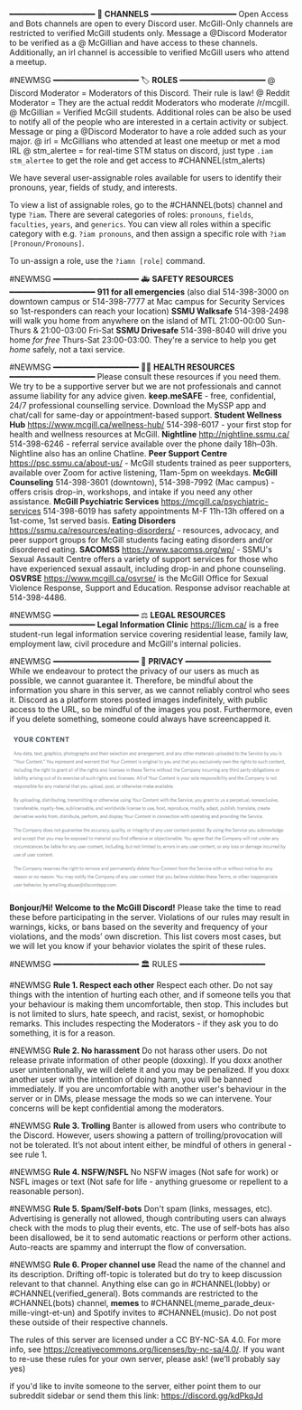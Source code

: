 ━━━━━━━━━━━━━━━━━━
💬 **CHANNELS**
━━━━━━━━━━━━━━━━━━
Open Access and Bots channels are open to every Discord user.
McGill-Only channels are restricted to verified McGill students only. Message a @Discord Moderator to be verified as a @ McGillian and have access to these channels. Additionally, an irl channel is accessible to verified McGill users who attend a meetup.


#NEWMSG
━━━━━━━━━━━━━━━━━━
🏷 **ROLES**
━━━━━━━━━━━━━━━━━━
@ Discord Moderator = Moderators of this Discord. Their rule is law!
@ Reddit Moderator = They are the actual reddit Moderators who moderate /r/mcgill.
@ McGillian = Verified McGill students.
Additional roles can be also be used to notify all of the people who are interested in a certain activity or subject. Message or ping a @Discord Moderator to have a role added such as your major.
@ irl = McGillians who attended at least one meetup or met a mod IRL
@ stm_alertee = for real-time STM status on discord, just type `.iam stm_alertee` to get the role and get access to #CHANNEL(stm_alerts)

We have several user-assignable roles available for users to identify their pronouns, year, fields of study, and interests.

To view a list of assignable roles, go to the #CHANNEL(bots) channel and type `?iam`. There are several categories of roles: `pronouns`, `fields`, `faculties`, `years`, and `generics`. You can view all roles within a specific category with e.g. `?iam pronouns`, and then assign a specific role with `?iam [Pronoun/Pronouns]`.

To un-assign a role, use the `?iamn [role]` command.


#NEWMSG
━━━━━━━━━━━━━━━━━━
🚑 **SAFETY RESOURCES**
━━━━━━━━━━━━━━━━━━
__911 for all emergencies__ (also dial 514-398-3000 on downtown campus or 514-398-7777 at Mac campus for Security Services so 1st-responders can reach your location)
__SSMU Walksafe__ 514-398-2498 will walk you home from anywhere on the island of MTL 21:00-00:00 Sun-Thurs & 21:00-03:00 Fri-Sat
__SSMU Drivesafe__ 514-398-8040 will drive you home *for free* Thurs-Sat 23:00-03:00. They're a service to help you get *home* safely, not a taxi service.


#NEWMSG
━━━━━━━━━━━━━━━━━━
👩‍⚕️ **HEALTH RESOURCES**
━━━━━━━━━━━━━━━━━━
Please consult these resources if you need them. We try to be a supportive server but we are not professionals and cannot assume liability for any advice given.
__keep.meSAFE__ - free, confidential, 24/7 professional counselling service. Download the MySSP app and chat/call for same-day or appointment-based support.
__Student Wellness Hub__ <https://www.mcgill.ca/wellness-hub/> 514-398-6017 - your first stop for health and wellness resources at McGill.
__Nightline__ <http://nightline.ssmu.ca/> 514-398-6246 - referral service available over the phone daily 18h–03h. Nightline also has an online Chatline.
__Peer Support Centre__ <https://psc.ssmu.ca/about-us/> - McGill students trained as peer supporters, available over Zoom for active listening, 11am-5pm on weekdays.
__McGill Counseling__ 514-398-3601 (downtown), 514-398-7992 (Mac campus) - offers crisis drop-in, workshops, and intake if you need any other assistance.
__McGill Psychiatric Services__ <https://mcgill.ca/psychiatric-services> 514-398-6019 has safety appointments M-F 11h-13h offered on a 1st-come, 1st served basis.
__Eating Disorders__ <https://ssmu.ca/resources/eating-disorders/> - resources, advocacy, and peer support groups for McGill students facing eating disorders and/or disordered eating.
__SACOMSS__ <https://www.sacomss.org/wp/> - SSMU's Sexual Assault Centre offers a variety of support services for those who have experienced sexual assault, including drop-in and phone counseling.
__OSVRSE__ <https://www.mcgill.ca/osvrse/> is the McGill Office for Sexual Violence Response, Support and Education. Response advisor reachable at 514-398-4486.


#NEWMSG
━━━━━━━━━━━━━━━━━━
⚖ **LEGAL RESOURCES**
━━━━━━━━━━━━━━━━━━
__Legal Information Clinic__ <https://licm.ca/> is a free student-run legal information service covering residential lease, family law, employment law, civil procedure and McGill's internal policies.


#NEWMSG
━━━━━━━━━━━━━━━━━━
🤫 **PRIVACY**
━━━━━━━━━━━━━━━━━━
While we endeavour to protect the privacy of our users as much as possible, we cannot guarantee it. Therefore, be mindful about the information you share in this server, as we cannot reliably control who sees it. Discord as a platform stores posted images indefinitely, with public access to the URL, so be mindful of the images you post. Furthermore, even if you delete something, someone could always have screencapped it.


![Discord Content Policy](images/yourcontent.png)


**Bonjour/Hi! Welcome to the McGill Discord!**
Please take the time to read these before participating in the server. Violations of our rules may result in warnings, kicks, or bans based on the severity and frequency of your violations, and the mods’ own discretion. This list covers most cases, but we will let you know if your behavior violates the spirit of these rules.


#NEWMSG
━━━━━━━━━━━━━━━━━━
🏛 RULES
━━━━━━━━━━━━━━━━━━


#NEWMSG
**Rule 1. Respect each other**
Respect each other. Do not say things with the intention of hurting each other, and if someone tells you that your behaviour is making them uncomfortable, then stop. This includes but is not limited to slurs, hate speech, and racist, sexist, or homophobic remarks.
This includes respecting the Moderators - if they ask you to do something, it is for a reason.


#NEWMSG
**Rule 2. No harassment**
Do not harass other users. Do not release private information of other people (doxxing). If you doxx another user unintentionally, we will delete it and you may be penalized. If you doxx another user with the intention of doing harm, you will be banned immediately.
If you are uncomfortable with another user's behaviour in the server or in DMs, please message the mods so we can intervene. Your concerns will be kept confidential among the moderators.


#NEWMSG
**Rule 3. Trolling**
Banter is allowed from users who contribute to the Discord. However, users showing a pattern of trolling/provocation will not be tolerated. It’s not about intent either, be mindful of others in general - see rule 1.


#NEWMSG
**Rule 4. NSFW/NSFL**
No NSFW images (Not safe for work) or NSFL images or text (Not safe for life - anything gruesome or repellent to a reasonable person).


#NEWMSG
**Rule 5. Spam/Self-bots**
Don't spam (links, messages, etc). Advertising is generally not allowed, though contributing users can always check with the mods to plug their events, etc. The use of self-bots has also been disallowed, be it to send automatic reactions or perform other actions. Auto-reacts are spammy and interrupt the flow of conversation.


#NEWMSG
**Rule 6. Proper channel use**
Read the name of the channel and its description. Drifting off-topic is tolerated but do try to keep discussion relevant to that channel. Anything else can go in #CHANNEL(lobby) or #CHANNEL(verified_general). Bots commands are restricted to the #CHANNEL(bots) channel, **memes** to #CHANNEL(meme_parade_deux-mille-vingt-et-un) and Spotify invites to #CHANNEL(music). Do not post these outside of their respective channels.


The rules of this server are licensed under a CC BY-NC-SA 4.0. For more info, see <https://creativecommons.org/licenses/by-nc-sa/4.0/>. If you want to re-use these rules for your own server, please ask! (we’ll probably say yes)


if you'd like to invite someone to the server, either point them to our subreddit sidebar or send them this link: <https://discord.gg/kdPkqJd>
